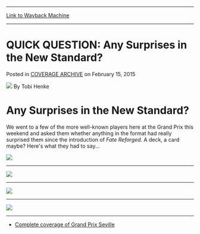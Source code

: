 
---
[Link to Wayback Machine](https://web.archive.org/web/20150219010727/http://magic.wizards.com/en/events/coverage/gpsev15/quick-question-any-surprises-new-standard-2015-02-15)

[_metadata_:author]:- "Tobi Henke"
[_metadata_:description]:- "Any Surprises in the New Standard? We went to a few of the more well-known players here at the Grand Prix this weekend and asked them whether anything in the format had really surprised them since the introduction of Fate Reforged. A deck, a card maybe? Here's what they had to say..."
[_metadata_:generator]:- "Drupal 7 (http://drupal.org)"
[_metadata_:node]:- "346456"
[_metadata_:publish_date]:- "2015-02-15"
[_metadata_:source]:- "div-main-content"
[_metadata_:title]:- "QUICK QUESTION: Any Surprises in the New Standard?"
[_metadata_:wayback_capture_timestamp]:- "2015-02-19 01:07:27"
[_metadata_:wayback_raw_url]:- "https://web.archive.org/web/20150219010727id_/http://magic.wizards.com/en/events/coverage/gpsev15/quick-question-any-surprises-new-standard-2015-02-15"
[_metadata_:wayback_url]:- "http://magic.wizards.com/en/events/coverage/gpsev15/quick-question-any-surprises-new-standard-2015-02-15"
---


QUICK QUESTION: Any Surprises in the New Standard?
==================================================



 Posted in [COVERAGE ARCHIVE](/en/events/coverage)
 on February 15, 2015 






![](https://media.magic.wizards.com/styles/auth_small/public/images/person/henke_author.jpg)
By Tobi Henke










Any Surprises in the New Standard?
==================================


We went to a few of the more well-known players here at the Grand Prix this weekend and asked them whether anything in the format had really surprised them since the introduction of *Fate Reforged*. A deck, a card maybe? Here's what they had to say...


![](https://media.wizards.com/2015/events/gpsev15/qq-juza.jpg)  





---

![](https://media.wizards.com/2015/events/gpsev15/qq-anteri.jpg)  





---

![](https://media.wizards.com/2015/events/gpsev15/qq-lemoine.jpg)  





---

![](https://media.wizards.com/2015/events/gpsev15/qq-hatto.jpg)  





---


* [Complete coverage of Grand Prix Seville](/node/345696)

 




